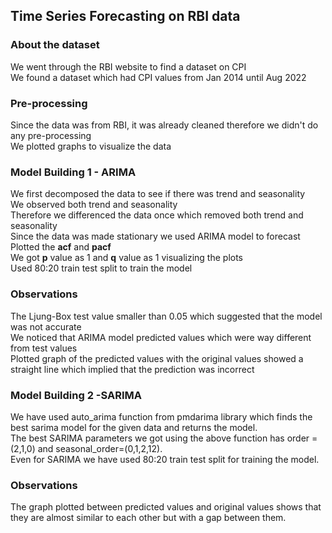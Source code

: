 ## Time Series Forecasting on RBI data

### About the dataset
We went through the RBI website to find a dataset on CPI\
We found a dataset which had CPI values from Jan 2014 until Aug 2022

### Pre-processing
Since the data was from RBI, it was already cleaned therefore we didn't do any pre-processing\
We plotted graphs to visualize the data

### Model Building 1 - ARIMA
We first decomposed the data to see if there was trend and seasonality\
We observed both trend and seasonality\
Therefore we differenced the data once which removed both trend and seasonality\
Since the data was made stationary we used ARIMA model to forecast\
Plotted the <strong>acf</strong> and <strong>pacf</strong>\
We got <strong>p</strong> value as 1 and <strong>q</strong> value as 1 visualizing the plots\
Used 80:20 train test split to train the model

### Observations
The Ljung-Box test value smaller than 0.05 which suggested that the model was not accurate\
We noticed that ARIMA model predicted values which were way different from test values\
Plotted graph of the predicted values with the original values showed a straight line which implied that the prediction was incorrect

### Model Building 2 -SARIMA
We have used auto_arima function from pmdarima library which finds the best sarima model for the given data and returns the model.\
The best SARIMA parameters we got using the above function has order = (2,1,0) and seasonal_order=(0,1,2,12).\
Even for SARIMA we have used 80:20 train test split for training the model.

### Observations
The graph plotted between predicted values and original values shows that they are almost similar to each other but with a gap between them. 